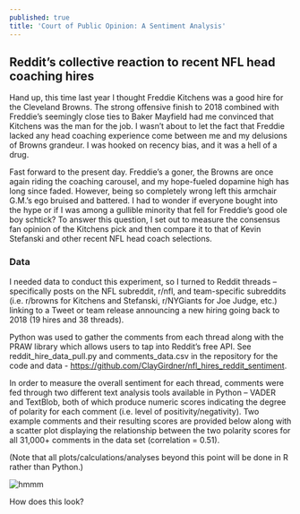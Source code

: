 ```yaml
---
published: true
title: 'Court of Public Opinion: A Sentiment Analysis'
---
```

## Reddit’s collective reaction to recent NFL head coaching hires

Hand up, this time last year I thought Freddie Kitchens was a good hire for the Cleveland Browns. The strong offensive finish to 2018 combined with Freddie’s seemingly close ties to Baker Mayfield had me convinced that Kitchens was the man for the job. I wasn’t about to let the fact that Freddie lacked any head coaching experience come between me and my delusions of Browns grandeur. I was hooked on recency bias, and it was a hell of a drug.

Fast forward to the present day. Freddie’s a goner, the Browns are once again riding the coaching carousel, and my hope-fueled dopamine high has long since faded. However, being so completely wrong left this armchair G.M.’s ego bruised and battered. I had to wonder if everyone bought into the hype or if I was among a gullible minority that fell for Freddie’s good ole boy schtick? To answer this question, I set out to measure the consensus fan opinion of the Kitchens pick and then compare it to that of Kevin Stefanski and other recent NFL head coach selections.

### Data
I needed data to conduct this experiment, so I turned to Reddit threads – specifically posts on the NFL subreddit, r/nfl, and team-specific subreddits (i.e. r/browns for Kitchens and Stefanski, r/NYGiants for Joe Judge, etc.) linking to a Tweet or team release announcing a new hiring going back to 2018 (19 hires and 38 threads).

Python was used to gather the comments from each thread along with the PRAW library which allows users to tap into Reddit’s free API. See reddit_hire_data_pull.py and comments_data.csv in the repository for the code and data - https://github.com/ClayGirdner/nfl_hires_reddit_sentiment.

In order to measure the overall sentiment for each thread, comments were fed through two different text analysis tools available in Python – VADER and TextBlob, both of which produce numeric scores indicating the degree of polarity for each comment (i.e. level of positivity/negativity). Two example comments and their resulting scores are provided below along with a scatter plot displaying the relationship between the two polarity scores for all 31,000+ comments in the data set (correlation = 0.51).

(Note that all plots/calculations/analyses beyond this point will be done in R rather than Python.)

![hmmm](https://i.imgur.com/wTjJvpb.jpeg)


How does this look?